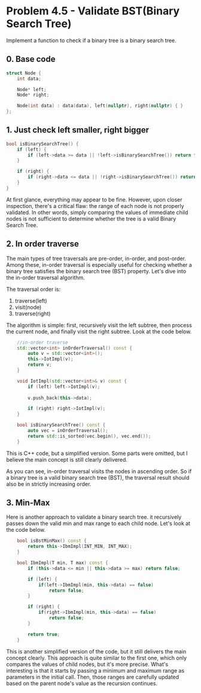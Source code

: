 # Problem 4.5 - Validate BST(Binary Search Tree)

Implement a function to check if a binary tree is a binary search tree.

## 0. Base code

```cpp
struct Node {
    int data;

    Node* left;
    Node* right;

    Node(int data) : data(data), left(nullptr), right(nullptr) { }
};
```

## 1. Just check left smaller, right bigger

```cpp
bool isBinarySearchTree() {
    if (left) {
        if (left->data >= data || !left->isBinarySearchTree()) return false;
    }

    if (right) {
        if (right->data <= data || !right->isBinarySearchTree()) return false;
    }
}
```

At first glance, everything may appear to be fine. However, upon closer inspection, there's a critical flaw: the range of each node is not properly validated. In other words, simply comparing the values of immediate child nodes is not sufficient to determine whether the tree is a valid Binary Search Tree.

## 2. In order traverse

The main types of tree traversals are pre-order, in-order, and post-order. Among these, in-order traversal is especially useful for checking whether a binary tree satisfies the binary search tree (BST) property. Let's dive into the in-order traversal algorithm.

The traversal order is:

1. traverse(left)
2. visit(node)
3. traverse(right)

The algorithm is simple: first, recursively visit the left subtree, then process the current node, and finally visit the right subtree. Look at the code below.

```cpp
	//in-order traverse
	std::vector<int> inOrderTraversal() const {
		auto v = std::vector<int>();
		this->IotImpl(v);
		return v;
	}

	void IotImpl(std::vector<int>& v) const {
		if (left) left->IotImpl(v);
		
		v.push_back(this->data);

		if (right) right->IotImpl(v);
	}

    bool isBinarySearchTree() const {
        auto vec = inOrderTraversal();
        return std::is_sorted(vec.begin(), vec.end());
    }
```

This is C++ code, but a simplified version. Some parts were omitted, but I believe the main concept is still clearly delivered.

As you can see, in-order traversal visits the nodes in ascending order. So if a binary tree is a valid binary search tree (BST), the traversal result should also be in strictly increasing order.

## 3. Min-Max

Here is another approach to validate a binary search tree. it recursively passes down the valid min and max range to each child node. Let's look at the code below.

```cpp
    bool isBstMinMax() const {
	    return this->IbmImpl(INT_MIN, INT_MAX);
    }

    bool IbmImpl(T min, T max) const {
        if (this->data <= min || this->data >= max) return false;

        if (left) {
            if(left->IbmImpl(min, this->data) == false) 
                return false;
        }

        if (right) {
            if(right->IbmImpl(min, this->data) == false) 
                return false;
        }

        return true;
    }
```

This is another simplified version of the code, but it still delivers the main concept clearly. This approach is quite similar to the first one, which only compares the values of child nodes, but it's more precise. What's interesting is that it starts by passing a minimum and maximum range as parameters in the initial call. Then, those ranges are carefully updated based on the parent node's value as the recursion continues.
